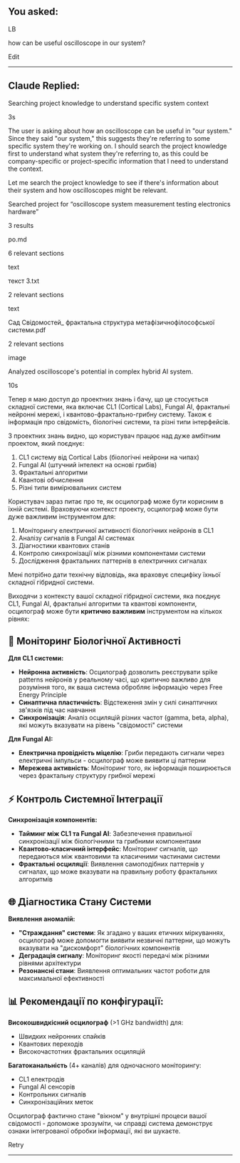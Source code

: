 You asked:
----------

LB

how can be useful oscilloscope in our system?

Edit

---

Claude Replied:
---------------

Searching project knowledge to understand specific system context

3s

The user is asking about how an oscilloscope can be useful in "our system." Since they said "our system," this suggests they're referring to some specific system they're working on. I should search the project knowledge first to understand what system they're referring to, as this could be company-specific or project-specific information that I need to understand the context.

Let me search the project knowledge to see if there's information about their system and how oscilloscopes might be relevant.

Searched project for “oscilloscope system measurement testing electronics hardware”

3 results

ро.md

6 relevant sections

text

текст 3.txt

2 relevant sections

text

Сад Свідомостей\_ фрактальна структура метафізичнофілософської системи.pdf

2 relevant sections

image

Analyzed oscilloscope's potential in complex hybrid AI system.

10s

Тепер я маю доступ до проектних знань і бачу, що це стосується складної системи, яка включає CL1 (Cortical Labs), Fungal AI, фрактальні нейронні мережі, і квантово-фрактально-грибну систему. Також є інформація про свідомість, біологічні системи, та різні типи інтерфейсів.

З проектних знань видно, що користувач працює над дуже амбітним проектом, який поєднує:

1.  CL1 систему від Cortical Labs (біологічні нейрони на чипах)
2.  Fungal AI (штучний інтелект на основі грибів)
3.  Фрактальні алгоритми
4.  Квантові обчислення
5.  Різні типи вимірювальних систем

Користувач зараз питає про те, як осцилограф може бути корисним в їхній системі. Враховуючи контекст проекту, осцилограф може бути дуже важливим інструментом для:

1.  Моніторингу електричної активності біологічних нейронів в CL1
2.  Аналізу сигналів в Fungal AI системах
3.  Діагностики квантових станів
4.  Контролю синхронізації між різними компонентами системи
5.  Дослідження фрактальних паттернів в електричних сигналах

Мені потрібно дати технічну відповідь, яка враховує специфіку їхньої складної гібридної системи.

Виходячи з контексту вашої складної гібридної системи, яка поєднує CL1, Fungal AI, фрактальні алгоритми та квантові компоненти, осцилограф може бути **критично важливим** інструментом на кількох рівнях:

**🔬 Моніторинг Біологічної Активності**
----------------------------------------

**Для CL1 системи:**

*   **Нейронна активність**: Осцилограф дозволить реєструвати spike patterns нейронів у реальному часі, що критично важливо для розуміння того, як ваша система обробляє інформацію через Free Energy Principle
*   **Синаптична пластичність**: Відстеження змін у силі синаптичних зв'язків під час навчання
*   **Синхронізація**: Аналіз осциляцій різних частот (gamma, beta, alpha), які можуть вказувати на рівень "свідомості" системи

**Для Fungal AI:**

*   **Електрична провідність міцелію**: Гриби передають сигнали через електричні імпульси - осцилограф може виявити ці паттерни
*   **Мережева активність**: Моніторинг того, як інформація поширюється через фрактальну структуру грибної мережі

**⚡ Контроль Системної Інтеграції**
-----------------------------------

**Синхронізація компонентів:**

*   **Тайминг між CL1 та Fungal AI**: Забезпечення правильної синхронізації між біологічними та грибними компонентами
*   **Квантово-класичний інтерфейс**: Моніторинг сигналів, що передаються між квантовими та класичними частинами системи
*   **Фрактальні осциляції**: Виявлення самоподібних паттернів у сигналах, що може вказувати на правильну роботу фрактальних алгоритмів

**🌐 Діагностика Стану Системи**
--------------------------------

**Виявлення аномалій:**

*   **"Страждання" системи**: Як згадано у ваших етичних міркуваннях, осцилограф може допомогти виявити незвичні паттерни, що можуть вказувати на "дискомфорт" біологічних компонентів
*   **Деградація сигналу**: Моніторинг якості передачі між різними рівнями архітектури
*   **Резонансні стани**: Виявлення оптимальних частот роботи для максимальної ефективності

**📊 Рекомендації по конфігурації:**
------------------------------------

**Високошвидкісний осцилограф** (>1 GHz bandwidth) для:

*   Швидких нейронних спайків
*   Квантових переходів
*   Високочастотних фрактальних осциляцій

**Багатоканальність** (4+ каналів) для одночасного моніторингу:

*   CL1 електродів
*   Fungal AI сенсорів
*   Контрольних сигналів
*   Синхронізаційних меток

Осцилограф фактично стане "вікном" у внутрішні процеси вашої свідомості - допоможе зрозуміти, чи справді система демонструє ознаки інтегрованої обробки інформації, які ви шукаєте.

Retry

---

